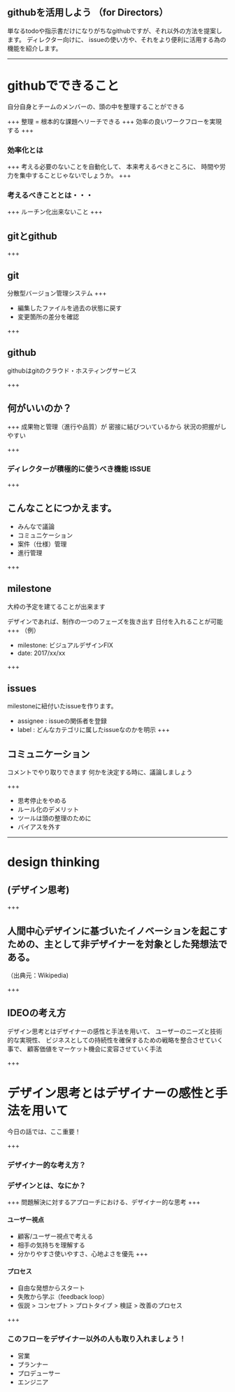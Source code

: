 ## githubを活用しよう  （for Directors）
単なるtodoや指示書だけになりがちなgithubですが、それ以外の方法を提案します。
ディレクター向けに、
issueの使い方や、それをより便利に活用する為の機能を紹介します。

---
# githubでできること
自分自身とチームのメンバーの、頭の中を整理することができる

+++
整理 = 根本的な課題へリーチできる
+++
効率の良いワークフローを実現する
+++
### 効率化とは
+++
考える必要のないことを自動化して、
本来考えるべきところに、
時間や労力を集中することじゃないでしょうか。
+++
### 考えるべきこととは・・・
+++
ルーチン化出来ないこと
+++
## gitとgithub

+++
## git
分散型バージョン管理システム
+++
- 編集したファイルを過去の状態に戻す
- 変更箇所の差分を確認

+++
## github
githubはgitのクラウド・ホスティングサービス

+++
## 何がいいのか？

+++
成果物と管理（進行や品質）が
密接に結びついているから
状況の把握がしやすい

+++
### ディレクターが積極的に使うべき機能 ISSUE
+++
## こんなことにつかえます。
- みんなで議論
- コミュニケーション
- 案件（仕様）管理
- 進行管理

+++
## milestone
大枠の予定を建てることが出来ます

デザインであれば、制作の一つのフェーズを抜き出す
日付を入れることが可能
+++
（例）
- milestone: ビジュアルデザインFIX
- date: 2017/xx/xx

+++
## issues
milestoneに紐付いたissueを作ります。

- assignee : issueの関係者を登録
- label : どんなカテゴリに属したissueなのかを明示
+++
## コミュニケーション
コメントでやり取りできます
何かを決定する時に、議論しましょう



+++
- 思考停止をやめる
- ルール化のデメリット
- ツールは頭の整理のために
- バイアスを外す


---
# design thinking
## (デザイン思考)

+++
## 人間中心デザインに基づいたイノベーションを起こすための、主として非デザイナーを対象とした発想法である。
（出典元：Wikipedia)

+++
## IDEOの考え方
デザイン思考とはデザイナーの感性と手法を用いて、
ユーザーのニーズと技術的な実現性、
ビジネスとしての持続性を確保するための戦略を整合させていく事で、
顧客価値をマーケット機会に変容させていく手法

+++
# デザイン思考とはデザイナーの感性と手法を用いて
今日の話では、ここ重要！

+++
### デザイナー的な考え方？
### デザインとは、なにか？

+++
問題解決に対するアプローチにおける、デザイナー的な思考
+++
#### ユーザー視点
- 顧客/ユーザー視点で考える
- 相手の気持ちを理解する
- 分かりやすさ使いやすさ、心地よさを優先
+++

#### プロセス
- 自由な発想からスタート
- 失敗から学ぶ（feedback loop）
- 仮説 > コンセプト > プロトタイプ > 検証 > 改善のプロセス

+++
### このフローをデザイナー以外の人も取り入れましょう！
- 営業
- プランナー
- プロデューサー
- エンジニア
